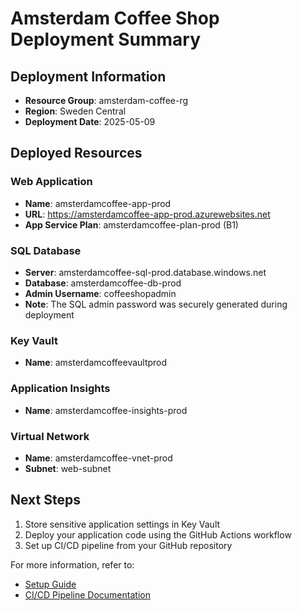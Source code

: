 # Amsterdam Coffee Shop Deployment Summary

## Deployment Information
- **Resource Group**: amsterdam-coffee-rg
- **Region**: Sweden Central
- **Deployment Date**: 2025-05-09

## Deployed Resources

### Web Application
- **Name**: amsterdamcoffee-app-prod
- **URL**: https://amsterdamcoffee-app-prod.azurewebsites.net
- **App Service Plan**: amsterdamcoffee-plan-prod (B1)

### SQL Database
- **Server**: amsterdamcoffee-sql-prod.database.windows.net
- **Database**: amsterdamcoffee-db-prod
- **Admin Username**: coffeeshopadmin
- **Note**: The SQL admin password was securely generated during deployment

### Key Vault
- **Name**: amsterdamcoffeevaultprod

### Application Insights
- **Name**: amsterdamcoffee-insights-prod

### Virtual Network
- **Name**: amsterdamcoffee-vnet-prod
- **Subnet**: web-subnet

## Next Steps
1. Store sensitive application settings in Key Vault
2. Deploy your application code using the GitHub Actions workflow
3. Set up CI/CD pipeline from your GitHub repository

For more information, refer to:
- [Setup Guide](docs/setup-guide.md)
- [CI/CD Pipeline Documentation](docs/cicd-pipeline.md)
